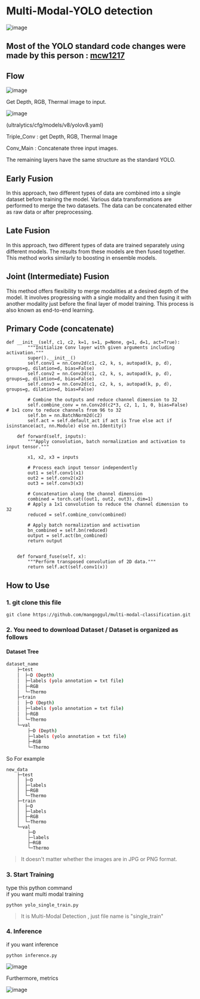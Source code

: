 

# Multi-Modal-YOLO detection
![image](https://github.com/user-attachments/assets/a6de1f4d-8e88-4a31-8638-618beced7848)

## Most of the YOLO standard code changes were made by this person : [mcw1217](https://github.com/mcw1217)


## Flow
![image](https://blog.roboflow.com/content/images/2024/04/image-1203.webp)

Get Depth, RGB, Thermal image to input.  

![image](https://github.com/user-attachments/assets/a44f65e1-48f4-42a4-bd11-ff3cc9e46c2c)

(ultralytics/cfg/models/v8/yolov8.yaml)

Triple_Conv : get Depth, RGB, Thermal Image

Conv_Main : Concatenate three input images.

The remaining layers have the same structure as the standard YOLO.

## Early Fusion
In this approach, two different types of data are combined into a single dataset before training the model. Various data transformations are performed to merge the two datasets. The data can be concatenated either as raw data or after preprocessing.

## Late Fusion
In this approach, two different types of data are trained separately using different models. The results from these models are then fused together. This method works similarly to boosting in ensemble models.

## Joint (Intermediate) Fusion
This method offers flexibility to merge modalities at a desired depth of the model. It involves progressing with a single modality and then fusing it with another modality just before the final layer of model training. This process is also known as end-to-end learning. 

## Primary Code (concatenate)


```
def __init__(self, c1, c2, k=1, s=1, p=None, g=1, d=1, act=True):
        """Initialize Conv layer with given arguments including activation."""
        super().__init__()
        self.conv1 = nn.Conv2d(c1, c2, k, s, autopad(k, p, d), groups=g, dilation=d, bias=False)
        self.conv2 = nn.Conv2d(c1, c2, k, s, autopad(k, p, d), groups=g, dilation=d, bias=False)
        self.conv3 = nn.Conv2d(c1, c2, k, s, autopad(k, p, d), groups=g, dilation=d, bias=False)
        
        # Combine the outputs and reduce channel dimension to 32
        self.combine_conv = nn.Conv2d(c2*3, c2, 1, 1, 0, bias=False)  # 1x1 conv to reduce channels from 96 to 32
        self.bn = nn.BatchNorm2d(c2)
        self.act = self.default_act if act is True else act if isinstance(act, nn.Module) else nn.Identity()

    def forward(self, inputs):
        """Apply convolution, batch normalization and activation to input tensor."""
        
        x1, x2, x3 = inputs
        
        # Process each input tensor independently
        out1 = self.conv1(x1)
        out2 = self.conv2(x2)
        out3 = self.conv3(x3)
        
        # Concatenation along the channel dimension
        combined = torch.cat((out1, out2, out3), dim=1)
        # Apply a 1x1 convolution to reduce the channel dimension to 32
        reduced = self.combine_conv(combined)
        
        # Apply batch normalization and activation
        bn_combined = self.bn(reduced)
        output = self.act(bn_combined)
        return output
    
    
    def forward_fuse(self, x):
        """Perform transposed convolution of 2D data."""
        return self.act(self.conv1(x))
```


## How to Use
### 1. git clone this file 

    
```
git clone https://github.com/mangoggul/multi-modal-classification.git
```

### 2. You need to download Dataset / Dataset is organized as follows

#### Dataset Tree

```bash
dataset_name
    ├─test
    │  ├─D (Depth)
    │  ├─labels (yolo annotation = txt file)
    │  ├─RGB
    │  └─Thermo
    ├─train
    │  ├─D (Depth)
    │  ├─labels (yolo annotation = txt file)
    │  ├─RGB
    │  └─Thermo
    └─val
        ├─D (Depth)
        ├─labels (yolo annotation = txt file)
        ├─RGB
        └─Thermo
``` 
So For example 
```
new_data
    ├─test
    │  ├─D
    │  ├─labels
    │  ├─RGB
    │  └─Thermo
    ├─train
    │  ├─D
    │  ├─labels
    │  ├─RGB
    │  └─Thermo
    └─val
        ├─D
        ├─labels
        ├─RGB
        └─Thermo
``` 


> It doesn't matter whether the images are in JPG or PNG format.

### 3. Start Training
type this python command
<br/>
if you want multi modal training
```
python yolo_single_train.py
```
> It is Multi-Modal Detection , just file name is "single_train"


### 4. Inference 
if you want inference
```
python inference.py
```


![image](https://github.com/user-attachments/assets/3258bdce-0803-41b5-b5fa-aadafc1ede25)


Furthermore, metrics

![image](https://github.com/user-attachments/assets/104d5f34-7898-452a-b7dd-838e94e322b7)

